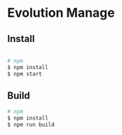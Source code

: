 # Evolution Manage

## Install

```bash

# npm
$ npm install
$ npm start
```

## Build

```bash
# npm
$ npm install
$ npm run build
```
